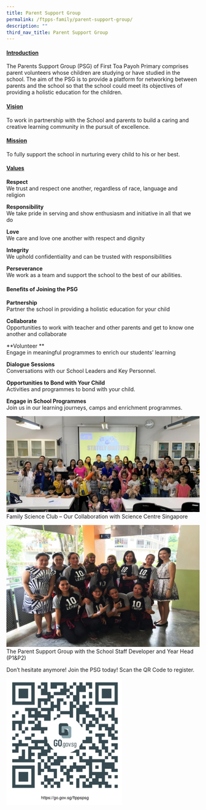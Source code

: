 ```yaml
---
title: Parent Support Group
permalink: /ftpps-family/parent-support-group/
description: ""
third_nav_title: Parent Support Group
---
```

<h4><u>Introduction</u></h4>

The Parents Support Group (PSG) of First Toa Payoh Primary comprises parent volunteers whose children are studying or have studied in the school. The aim of the PSG is to provide a platform for networking between parents and the school so that the school could meet its objectives of providing a holistic education for the children.

<h4><u>Vision</u></h4>

To work in partnership with the School and parents to build a caring and creative learning community in the pursuit of excellence.  

<h4><u>Mission</u></h4>

To fully support the school in nurturing every child to his or her best.

<h4><u>Values</u></h4>

**Respect**
<br>
We trust and respect one another, regardless of race, language and religion    

**Responsibility**
<br>
We take pride in serving and show enthusiasm and initiative in all that we do   

**Love**
<br>
We care and love one another with respect and dignity

**Integrity**
<br>
We uphold confidentiality and can be trusted with responsibilities

**Perseverance**
<br>
We work as a team and support the school to the best of our abilities.  

<h4>Benefits of Joining the PSG</h4>

**Partnership**
<br>
Partner the school in providing a holistic education for your child

**Collaborate**
<br>
Opportunities to work with teacher and other parents and get to know one another and collaborate

**Volunteer **
<br>
Engage in meaningful programmes to enrich our students’ learning

**Dialogue Sessions**
<br>
Conversations with our School Leaders and Key Personnel.

**Opportunities to Bond with Your Child**
<br>
Activities and programmes to bond with your child.

**Engage in School Programmes**
<br>
Join us in our learning journeys, camps and enrichment programmes.

![](/images/PSG1.jpg)
Family Science Club – Our Collaboration with Science Centre Singapore  

![](/images/PSG2.jpg)
The Parent Support Group with the School Staff Developer and Year Head (P1&P2)  


Don’t hesitate anymore! Join the PSG today! Scan the QR Code to register.

<img src="/images/psg.jpg" style="width:60%"/>